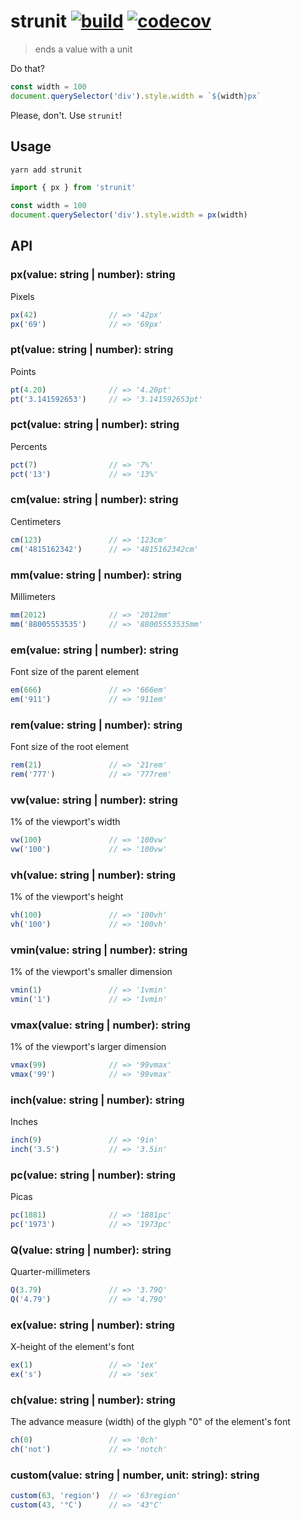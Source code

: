 # strunit [![build](https://github.com/sadorlovsky/strunit/workflows/build/badge.svg)](#strunit) [![codecov](https://codecov.io/gh/sadorlovsky/strunit/branch/master/graph/badge.svg)](https://codecov.io/gh/sadorlovsky/strunit)

> ends a value with a unit

Do that?

```js
const width = 100
document.querySelector('div').style.width = `${width}px`
```

Please, don't. Use `strunit`!

## Usage

```bash
yarn add strunit
```

```ts
import { px } from 'strunit'

const width = 100
document.querySelector('div').style.width = px(width)
```

## API

### px(value: string | number): string

Pixels

```ts
px(42)                // => '42px'
px('69')              // => '69px'
```

### pt(value: string | number): string

Points

```ts
pt(4.20)              // => '4.20pt'
pt('3.141592653')     // => '3.141592653pt'
```

### pct(value: string | number): string

Percents

```ts
pct(7)                // => '7%'
pct('13')             // => '13%'
```

### cm(value: string | number): string

Centimeters

```ts
cm(123)               // => '123cm'
cm('4815162342')      // => '4815162342cm'
```

### mm(value: string | number): string

Millimeters

```ts
mm(2012)              // => '2012mm'
mm('88005553535')     // => '88005553535mm'
```

### em(value: string | number): string

Font size of the parent element

```ts
em(666)               // => '666em'
em('911')             // => '911em'
```


### rem(value: string | number): string

Font size of the root element

```ts
rem(21)               // => '21rem'
rem('777')            // => '777rem'
```

### vw(value: string | number): string

1% of the viewport's width

```ts
vw(100)               // => '100vw'
vw('100')             // => '100vw'
```

### vh(value: string | number): string

1% of the viewport's height

```ts
vh(100)               // => '100vh'
vh('100')             // => '100vh'
```

### vmin(value: string | number): string

1% of the viewport's smaller dimension

```ts
vmin(1)               // => '1vmin'
vmin('1')             // => '1vmin'
```

### vmax(value: string | number): string

1% of the viewport's larger dimension

```ts
vmax(99)              // => '99vmax'
vmax('99')            // => '99vmax'
```

### inch(value: string | number): string

Inches

```ts
inch(9)               // => '9in'
inch('3.5')           // => '3.5in'
```

### pc(value: string | number): string

Picas

```ts
pc(1881)              // => '1881pc'
pc('1973')            // => '1973pc'
```

### Q(value: string | number): string

Quarter-millimeters

```ts
Q(3.79)               // => '3.79Q'
Q('4.79')             // => '4.79Q'
```

### ex(value: string | number): string

X-height of the element's font

```ts
ex(1)                 // => '1ex'
ex('s')               // => 'sex'
```

### ch(value: string | number): string

The advance measure (width) of the glyph "0" of the element's font

```ts
ch(0)                 // => '0ch'
ch('not')             // => 'notch'
```

### custom(value: string | number, unit: string): string

```ts
custom(63, 'region')  // => '63region'
custom(43, '°C')      // => '43°C'
```
